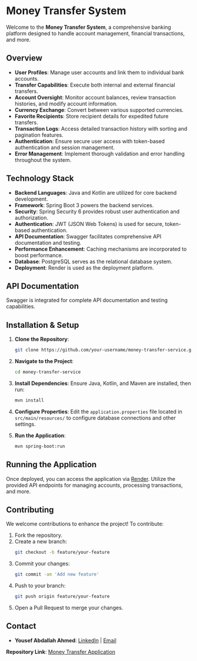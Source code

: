# Money Transfer System

Welcome to the **Money Transfer System**, a comprehensive banking platform designed to handle account management, financial transactions, and more.

## Overview
- **User Profiles**: Manage user accounts and link them to individual bank accounts.
- **Transfer Capabilities**: Execute both internal and external financial transfers.
- **Account Oversight**: Monitor account balances, review transaction histories, and modify account information.
- **Currency Exchange**: Convert between various supported currencies.
- **Favorite Recipients**: Store recipient details for expedited future transfers.
- **Transaction Logs**: Access detailed transaction history with sorting and pagination features.
- **Authentication**: Ensure secure user access with token-based authentication and session management.
- **Error Management**: Implement thorough validation and error handling throughout the system.

## Technology Stack
- **Backend Languages**: Java and Kotlin are utilized for core backend development.
- **Framework**: Spring Boot 3 powers the backend services.
- **Security**: Spring Security 6 provides robust user authentication and authorization.
- **Authentication**: JWT (JSON Web Tokens) is used for secure, token-based authentication.
- **API Documentation**: Swagger facilitates comprehensive API documentation and testing.
- **Performance Enhancement**: Caching mechanisms are incorporated to boost performance.
- **Database**: PostgreSQL serves as the relational database system.
- **Deployment**: Render is used as the deployment platform.

## API Documentation
Swagger is integrated for complete API documentation and testing capabilities.

## Installation & Setup
1. **Clone the Repository**:
    ```bash
    git clone https://github.com/your-username/money-transfer-service.git
    ```
2. **Navigate to the Project**:
    ```bash
    cd money-transfer-service
    ```
3. **Install Dependencies**:
    Ensure Java, Kotlin, and Maven are installed, then run:
    ```bash
    mvn install
    ```
4. **Configure Properties**:
    Edit the `application.properties` file located in `src/main/resources/` to configure database connections and other settings.

5. **Run the Application**:
    ```bash
    mvn spring-boot:run
    ```

## Running the Application
Once deployed, you can access the application via [Render](https://money-transfer-service.onrender.com). Utilize the provided API endpoints for managing accounts, processing transactions, and more.

## Contributing
We welcome contributions to enhance the project! To contribute:
1. Fork the repository.
2. Create a new branch:
    ```bash
    git checkout -b feature/your-feature
    ```
3. Commit your changes:
    ```bash
    git commit -am 'Add new feature'
    ```
4. Push to your branch:
    ```bash
    git push origin feature/your-feature
    ```
5. Open a Pull Request to merge your changes.

## Contact
- **Yousef Abdallah Ahmed**: [LinkedIn](https://www.linkedin.com/in/yousef-abdallah-9a6976232/) | [Email](mailto:yousefabdallah031@gmail.com)

**Repository Link**: [Money Transfer Application](https://github.com/YousefAbdallah299/Money-Transfer-Service)
